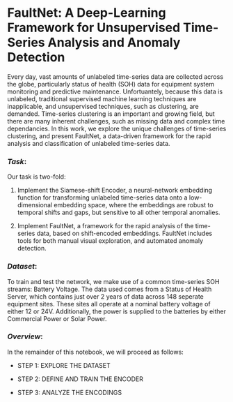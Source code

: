 # FaultNet: A Deep-Learning Framework for Unsupervised Time-Series Analysis and Anomaly Detection

Every day, vast amounts of unlabeled time-series data are collected across the globe, particularly status of health (SOH) data for equipment system monitoring and predictive maintenance. Unfortuantely, because this data is unlabeled, traditional supervised machine learning techniques are inapplicable, and unsupervised techniques, such as clustering, are demanded. Time-series clustering is an important and growing field, but there are many inherent challenges, such as missing data and complex time dependancies. In this work, we explore the unique challenges of time-series clustering, and present FaultNet, a data-driven framework for the rapid analysis and classification of unlabeled time-series data.

### _Task_:
Our task is two-fold:

1) Implement the Siamese-shift Encoder, a neural-network embedding function for transforming unlabeled time-series data onto a low-dimensional embedding space, where the embeddings are robust to temporal shifts and gaps, but sensitive to all other temporal anomalies.

2) Implement FaultNet, a framework for the rapid analysis of the time-series data, based on shift-encoded embeddings. FaultNet includes tools for both manual visual exploration, and automated anomaly detection.


### _Dataset_:
To train and test the network, we make use of a common time-series SOH streams: Battery Voltage. The data used comes from a Status of Health Server, which contains just over 2 years of data across 148 seperate equipment sites. These sites all operate at a nominal battery voltage of either 12 or 24V. Additionally, the power is supplied to the batteries by either Commercial Power or Solar Power.

### _Overview_:

In the remainder of this notebook, we will proceed as follows:

* STEP 1: EXPLORE THE DATASET

* STEP 2: DEFINE AND TRAIN THE ENCODER

* STEP 3: ANALYZE THE ENCODINGS
